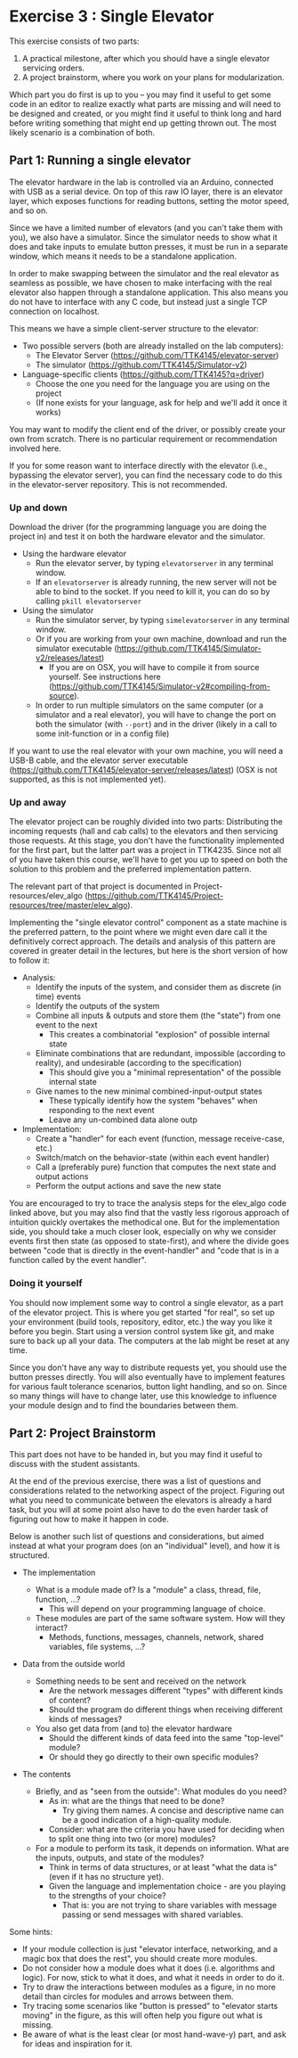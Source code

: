 Exercise 3 : Single Elevator
============================

This exercise consists of two parts:

 1. A practical milestone, after which you should have a single elevator servicing orders.
 1. A project brainstorm, where you work on your plans for modularization.

Which part you do first is up to you – you may find it useful to get some code in an editor to realize exactly what parts are missing and will need to be designed and created, or you might find it useful to think long and hard before writing something that might end up getting thrown out. The most likely scenario is a combination of both.


Part 1: Running a single elevator
-------------------------

The elevator hardware in the lab is controlled via an Arduino, connected with USB as a serial device. On top of this raw IO layer, there is an elevator layer, which exposes functions for reading buttons, setting the motor speed, and so on.

Since we have a limited number of elevators (and you can't take them with you), we also have a simulator. Since the simulator needs to show what it does and take inputs to emulate button presses, it must be run in a separate window, which means it needs to be a standalone application. 

In order to make swapping between the simulator and the real elevator as seamless as possible, we have chosen to make interfacing with the real elevator also happen through a standalone application. This also means you do not have to interface with any C code, but instead just a single TCP connection on localhost.

This means we have a simple client-server structure to the elevator:

 - Two possible servers (both are already installed on the lab computers):
   - The Elevator Server (https://github.com/TTK4145/elevator-server)
   - The simulator (https://github.com/TTK4145/Simulator-v2)  
 - Language-specific clients (https://github.com/TTK4145?q=driver)
   - Choose the one you need for the language you are using on the project
   - (If none exists for your language, ask for help and we'll add it once it works)

You may want to modify the client end of the driver, or possibly create your own from scratch. There is no particular requirement or recommendation involved here.

If you for some reason want to interface directly with the elevator (i.e., bypassing the elevator server), you can find the necessary code to do this in the elevator-server repository. This is not recommended.
    
### Up and down

Download the driver (for the programming language you are doing the project in) and test it on both the hardware elevator and the simulator.

 - Using the hardware elevator
   - Run the elevator server, by typing `elevatorserver` in any terminal window.
   - If an `elevatorserver` is already running, the new server will not be able to bind to the socket. If you need to kill it, you can do so by calling `pkill elevatorserver`
 - Using the simulator
   - Run the simulator server, by typing `simelevatorserver` in any terminal window.
   - Or if you are working from your own machine, download and run the simulator executable (https://github.com/TTK4145/Simulator-v2/releases/latest)
     - If you are on OSX, you will have to compile it from source yourself. See instructions here (https://github.com/TTK4145/Simulator-v2#compiling-from-source).
   - In order to run multiple simulators on the same computer (or a simulator and a real elevator), you will have to change the port on both the simulator (with `--port`) and in the driver (likely in a call to some init-function or in a config file)
   
If you want to use the real elevator with your own machine, you will need a USB-B cable, and the elevator server executable (https://github.com/TTK4145/elevator-server/releases/latest) (OSX is not supported, as this is not implemented yet).


### Up and away

The elevator project can be roughly divided into two parts: Distributing the incoming requests (hall and cab calls) to the elevators and then servicing those requests. At this stage, you don't have the functionality implemented for the first part, but the latter part was a project in TTK4235. Since not all of you have taken this course, we'll have to get you up to speed on both the solution to this problem and the preferred implementation pattern.

The relevant part of that project is documented in Project-resources/elev_algo (https://github.com/TTK4145/Project-resources/tree/master/elev_algo).

Implementing the "single elevator control" component as a state machine is the preferred pattern, to the point where we might even dare call it the definitively correct approach. The details and analysis of this pattern are covered in greater detail in the lectures, but here is the short version of how to follow it:

 - Analysis:
   - Identify the inputs of the system, and consider them as discrete (in time) events
   - Identify the outputs of the system
   - Combine all inputs & outputs and store them (the "state") from one event to the next
     - This creates a combinatorial "explosion" of possible internal state
   - Eliminate combinations that are redundant, impossible (according to reality), and undesirable (according to the specification)
     - This should give you a "minimal representation" of the possible internal state
   - Give names to the new minimal combined-input-output states
     - These typically identify how the system "behaves" when responding to the next event
     - Leave any un-combined data alone
            outp
 - Implementation:
   - Create a "handler" for each event (function, message receive-case, etc.)
   - Switch/match on the behavior-state (within each event handler)
   - Call a (preferably pure) function that computes the next state and output actions
   - Perform the output actions and save the new state
   
You are encouraged to try to trace the analysis steps for the elev_algo code linked above, but you may also find that the vastly less rigorous approach of intuition quickly overtakes the methodical one. But for the implementation side, you should take a much closer look, especially on why we consider events first then state (as opposed to state-first), and where the divide goes between "code that is directly in the event-handler" and "code that is in a function called by the event handler".

### Doing it yourself

You should now implement some way to control a single elevator, as a part of the elevator project. This is where you get started "for real", so set up your environment (build tools, repository, editor, etc.) the way you like it before you begin. Start using a version control system like git, and make sure to back up all your data. The computers at the lab might be reset at any time.

Since you don't have any way to distribute requests yet, you should use the button presses directly. You will also eventually have to implement features for various fault tolerance scenarios, button light handling, and so on. Since so many things will have to change later, use this knowledge to influence your module design and to find the boundaries between them.


Part 2: Project Brainstorm
-------------------------

This part does not have to be handed in, but you may find it useful to discuss with the student assistants.

At the end of the previous exercise, there was a list of questions and considerations related to the networking aspect of the project. Figuring out what you need to communicate between the elevators is already a hard task, but you will at some point also have to do the even harder task of figuring out how to make it happen in code.

Below is another such list of questions and considerations, but aimed instead at what your program does (on an "individual" level), and how it is structured.

 - The implementation
   - What is a module made of? Is a "module" a class, thread, file, function, ...?
     - This will depend on your programming language of choice.
   - These modules are part of the same software system. How will they interact?
     - Methods, functions, messages, channels, network, shared variables, file systems, ...?

 - Data from the outside world
   - Something needs to be sent and received on the network
     - Are the network messages different "types" with different kinds of content?
     - Should the program do different things when receiving different kinds of messages?
   - You also get data from (and to) the elevator hardware
     - Should the different kinds of data feed into the same "top-level" module?
     - Or should they go directly to their own specific modules?

 - The contents
   - Briefly, and as "seen from the outside": What modules do you need?
     - As in: what are the things that need to be done?
       - Try giving them names. A concise and descriptive name can be a good indication of a high-quality module.
     - Consider: what are the criteria you have used for deciding when to split one thing into two (or more) modules?
   - For a module to perform its task, it depends on information. What are the inputs, outputs, and state of the modules?
     - Think in terms of data structures, or at least "what the data is" (even if it has no structure yet).
     - Given the language and implementation choice - are you playing to the strengths of your choice?
       - That is: you are not trying to share variables with message passing or send messages with shared variables.
     
Some hints:

 - If your module collection is just "elevator interface, networking, and a magic box that does the rest", you should create more modules.
 - Do not consider how a module does what it does (i.e. algorithms and logic). For now, stick to what it does, and what it needs in order to do it.
 - Try to draw the interactions between modules as a figure, in no more detail than circles for modules and arrows between them. 
 - Try tracing some scenarios like "button is pressed" to "elevator starts moving" in the figure, as this will often help you figure out what is missing.
 - Be aware of what is the least clear (or most hand-wave-y) part, and ask for ideas and inspiration for it.


